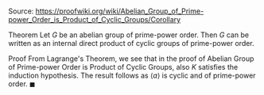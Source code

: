 # 

Source: https://proofwiki.org/wiki/Abelian_Group_of_Prime-power_Order_is_Product_of_Cyclic_Groups/Corollary

Theorem
Let $G$ be an abelian group of prime-power order.
Then $G$ can be written as an internal direct product of cyclic groups of prime-power order.


Proof
From Lagrange's Theorem, we see that in the proof of Abelian Group of Prime-power Order is Product of Cyclic Groups, also $K$ satisfies the induction hypothesis.
The result follows as $\left\langle{a}\right\rangle$ is cyclic and of prime-power order.
$\blacksquare$





